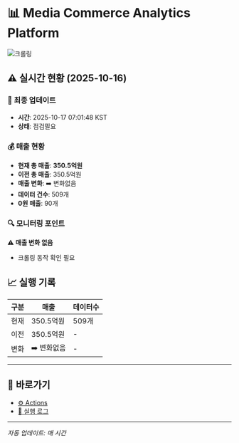 # 📊 Media Commerce Analytics Platform

![크롤링](https://img.shields.io/badge/크롤링-점검필요-yellow)

## ⚠️ 실시간 현황 (2025-10-16)

### 📍 최종 업데이트
- **시간**: 2025-10-17 07:01:48 KST
- **상태**: 점검필요

### 💰 매출 현황
- **현재 총 매출**: **350.5억원**
- **이전 총 매출**: 350.5억원
- **매출 변화**: ➡️ 변화없음
- **데이터 건수**: 509개
- **0원 매출**: 90개

### 🔍 모니터링 포인트

⚠️ **매출 변화 없음**
- 크롤링 동작 확인 필요


## 📈 실행 기록

| 구분 | 매출 | 데이터수 |
|------|------|----------|
| 현재 | 350.5억원 | 509개 |
| 이전 | 350.5억원 | - |
| 변화 | ➡️ 변화없음 | - |

---

## 🔗 바로가기

- [⚙️ Actions](../../actions)
- [📝 실행 로그](../../actions/workflows/daily_scraping.yml)

---

*자동 업데이트: 매 시간*
